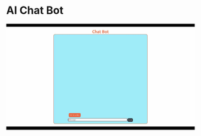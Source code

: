 # AI Chat Bot
![AI Chat Bot Demonstration Gif](https://github.com/ShanmukhP/AI_Chat_Bot/blob/main/chatbotgif.gif?raw=true)
